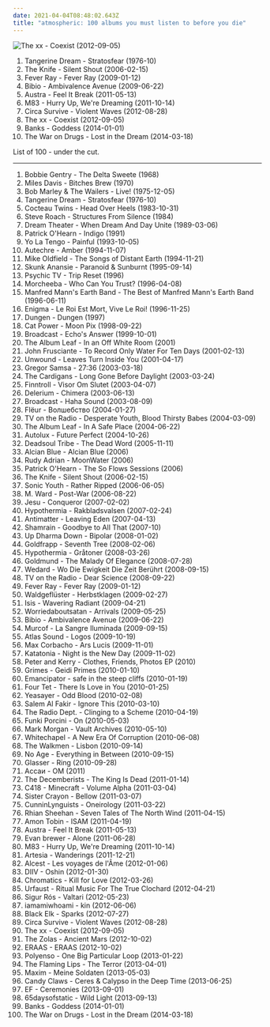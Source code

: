 ```yaml
---
date: 2021-04-04T08:48:02.643Z
title: "atmospheric: 100 albums you must listen to before you die"
---
```

![The xx - Coexist (2012-09-05)](http://coverartarchive.org/release/bd33b592-9208-49e5-b0dc-fec799689a5c/3325563092-500.jpg "The xx - Coexist (2012-09-05)")
<ol class="albums">
<li data-cover="https://img.discogs.com/nmcOp56fWWI2vyTb5JXdSsOBEmc=/fit-in/567x561/filters:strip_icc():format(jpeg):mode_rgb():quality(90)/discogs-images/R-420896-1305212323.jpeg.jpg" data-tags="atmospheric, electronic, electronica, krautrock" role="button">Tangerine Dream - Stratosfear (1976-10)</li>
<li data-cover="https://img.discogs.com/2ZLdfJiam29oAkj3sQKWB2CW-C0=/fit-in/600x913/filters:strip_icc():format(jpeg):mode_rgb():quality(90)/discogs-images/R-834020-1355477107-9091.jpeg.jpg" data-tags="electronic" role="button">The Knife - Silent Shout (2006-02-15)</li>
<li data-cover="http://coverartarchive.org/release/3e1423e4-7651-4fc3-a23a-c75ff6dd323e/6273197886-500.jpg" data-tags="electronic" role="button">Fever Ray - Fever Ray (2009-01-12)</li>
<li data-cover="https://img.discogs.com/JhRuHIeV-Ggedh9wGYoRTiFLSHc=/fit-in/600x542/filters:strip_icc():format(jpeg):mode_rgb():quality(90)/discogs-images/R-1818454-1517991354-4223.jpeg.jpg" data-tags="idm, folk, experimental, contemporary folk, abstract hip hop" role="button">Bibio - Ambivalence Avenue (2009-06-22)</li>
<li data-cover="http://coverartarchive.org/release/5e8aec59-129c-4cb4-b894-5e59edb5c4ca/4261741516-500.jpg" data-tags="indie electronic, new wave, alternative, synthpop" role="button">Austra - Feel It Break (2011-05-13)</li>
<li data-cover="http://coverartarchive.org/release/0b87ebcf-216b-4255-9c19-93c12861f173/1900040046-500.jpg" data-tags="electronic, dream pop, shoegaze" role="button">M83 - Hurry Up, We're Dreaming (2011-10-14)</li>
<li data-cover="https://via.placeholder.com/450" data-tags="alternative rock, atmospheric" role="button">Circa Survive - Violent Waves (2012-08-28)</li>
<li data-cover="http://coverartarchive.org/release/bd33b592-9208-49e5-b0dc-fec799689a5c/3325563092-500.jpg" data-tags="indie, electronic" role="button">The xx - Coexist (2012-09-05)</li>
<li data-cover="http://coverartarchive.org/release/5ef96551-de57-4cb6-9fce-4721882cef6b/12614617442-500.jpg" data-tags="downtempo, electronic" role="button">Banks - Goddess (2014-01-01)</li>
<li data-cover="http://coverartarchive.org/release/c38765cc-bafe-48ff-9a78-26f6d816a46b/6695925091-500.jpg" data-tags="indie rock, rock, vinyl" role="button">The War on Drugs - Lost in the Dream (2014-03-18)</li>
</ol>
List of 100 - under the cut.
<!-- more -->

_________________

<ol class="albums">
<li data-cover="http://coverartarchive.org/release/16fa6404-7257-4da2-96f1-daa2015c41e0/23882004698-500.jpg" data-tags="soul, country, blue-eyed soul, country-pop, romantic, dreamy, relaxed, reflective, atmospheric, smooth, organic, gentle, earnest, dramatic, intimate, earthy, elegant, female vocalist, classic country, yearning, sophisticated, warm, sweet, sensual, light, bbc, wistful, soothing, elaborate, stylish, plaintive, reserved, innocent, am pop" role="button">
Bobbie Gentry - The Delta Sweete (1968)
</li>
<li data-cover="http://coverartarchive.org/release/b7cf6ab3-1fab-45cd-97a2-8e684ffcada1/1895278823-500.jpg" data-tags="jazz, jazz fusion, fusion" role="button">
Miles Davis - Bitches Brew (1970)
</li>
<li data-cover="http://coverartarchive.org/release/0fa2416d-3813-4639-90d4-c308779b3802/5478169435-500.jpg" data-tags="reggae" role="button">
Bob Marley & The Wailers - Live! (1975-12-05)
</li>
<li data-cover="https://img.discogs.com/nmcOp56fWWI2vyTb5JXdSsOBEmc=/fit-in/567x561/filters:strip_icc():format(jpeg):mode_rgb():quality(90)/discogs-images/R-420896-1305212323.jpeg.jpg" data-tags="atmospheric, electronic, electronica, krautrock" role="button">
Tangerine Dream - Stratosfear (1976-10)
</li>
<li data-cover="https://img.discogs.com/ezwhpRjWJSd95Sa4d4SD12XFfTM=/fit-in/300x300/filters:strip_icc():format(jpeg):mode_rgb():quality(90)/discogs-images/R-4871939-1427568709-6185.jpeg.jpg" data-tags="dream pop, shoegaze" role="button">
Cocteau Twins - Head Over Heels (1983-10-31)
</li>
<li data-cover="http://coverartarchive.org/release/29194d09-f4c5-4578-b41c-cbe976e6f330/15874058610-500.jpg" data-tags="ambient" role="button">
Steve Roach - Structures From Silence (1984)
</li>
<li data-cover="http://coverartarchive.org/release/80659e3d-dffd-3e65-9a37-16437405fdbd/14168305413-500.jpg" data-tags="progressive metal" role="button">
Dream Theater - When Dream And Day Unite (1989-03-06)
</li>
<li data-cover="http://coverartarchive.org/release/af49fb27-f06e-4169-95c9-42057a1df198/11507371011-500.jpg" data-tags="electronic, ambient, atmospheric" role="button">
Patrick O'Hearn - Indigo (1991)
</li>
<li data-cover="http://coverartarchive.org/release/a6e8c16e-ebfb-47a0-abe7-582e606cb353/25345498085-500.jpg" data-tags="90s, indie rock, shoegaze" role="button">
Yo La Tengo - Painful (1993-10-05)
</li>
<li data-cover="https://via.placeholder.com/450" data-tags="idm, ambient, electronic" role="button">
Autechre - Amber (1994-11-07)
</li>
<li data-cover="http://coverartarchive.org/release/397dce0c-4cb6-3a14-bf04-06cc4776d1a1/17460087873-500.jpg" data-tags="new age, ambient" role="button">
Mike Oldfield - The Songs of Distant Earth (1994-11-21)
</li>
<li data-cover="https://via.placeholder.com/450" data-tags="alternative rock" role="button">
Skunk Anansie - Paranoid & Sunburnt (1995-09-14)
</li>
<li data-cover="http://coverartarchive.org/release/a12ee6f3-bcb8-4d86-9112-0a0ff8e35751/19061834565-500.jpg" data-tags="psychedelic, atmospheric, pink floyd, pagan, 90's, pastoral, my best discoveries, cyber-beatnik, fines 15 minus of me life, p tv, favorite and important albums - in no particular order" role="button">
Psychic TV - Trip Reset (1996)
</li>
<li data-cover="http://coverartarchive.org/release/9db51cd6-38f6-3b42-8ad5-559963d68f35/4221404915-500.jpg" data-tags="trip-hop, downtempo, chillout" role="button">
Morcheeba - Who Can You Trust? (1996-04-08)
</li>
<li data-cover="http://coverartarchive.org/release/7eb0aaaa-8c6d-4f00-8093-5a1ce4c2e53c/22731801358-500.jpg" data-tags="classic rock, rock, progressive rock, prog, epic, symphonic rock, atmospheric, art rock, progressive, symphonic prog" role="button">
Manfred Mann's Earth Band - The Best of Manfred Mann's Earth Band (1996-06-11)
</li>
<li data-cover="https://via.placeholder.com/450" data-tags="new age, enigma, ambient" role="button">
Enigma - Le Roi Est Mort, Vive Le Roi! (1996-11-25)
</li>
<li data-cover="https://via.placeholder.com/450" data-tags="indie rock, dreamy, atmospheric, freewheeling, dramatic, spacey, trippy, road trip, playful, neo-psychedelia, imagination, rollicking, exuberant, volatile, visceral, ramshackle, ambitious, svenskprov, nu progg" role="button">
Dungen - Dungen (1997)
</li>
<li data-cover="http://coverartarchive.org/release/5d58d210-a58c-4532-a2f5-54c6001a063d/12639050704-500.jpg" data-tags="90s, indie, mellow" role="button">
Cat Power - Moon Pix (1998-09-22)
</li>
<li data-cover="https://img.discogs.com/D2NdV8erfsfu9n6z_4MvJzdqrI4=/fit-in/600x600/filters:strip_icc():format(jpeg):mode_rgb():quality(90)/discogs-images/R-10882504-1505895149-5695.jpeg.jpg" data-tags="electronic, electronica, indie rock, indie electronic, post-rock, downtempo, druggy, ambient pop, psychedelic pop, dreamy, reflective, atmospheric, whimsical, late night, dream pop, clinical, literate, ethereal, fractured, wry, dramatic, introspection, reflection, eerie, hypnotic, spacey, psychedelic rock, trippy, sophisticated, poignant, detached, playful, sunday afternoon, sweet, solitude, delicate, light, background music, nocturnal, imagination, avant-pop, refined, stylish, wintry, hanging out, restrained, sparkling, circular, innocent, spiked-candy radio, space-age, retro-futuristic, julian house album art, ashich party" role="button">
Broadcast - Echo's Answer (1999-10-01)
</li>
<li data-cover="http://coverartarchive.org/release/37c8f5eb-af75-45a6-badf-8f9e1029f179/10427970163-500.jpg" data-tags="post-rock, usa, atmospheric, american, americain" role="button">
The Album Leaf - In an Off White Room (2001)
</li>
<li data-cover="http://coverartarchive.org/release/d5f20f95-7347-4479-97e4-57046bc24d00/20385600250-500.jpg" data-tags="alternative, rock" role="button">
John Frusciante - To Record Only Water For Ten Days (2001-02-13)
</li>
<li data-cover="http://coverartarchive.org/release/3b1b7509-7bff-4a95-9ee8-f5e050cf102e/27704658731-500.jpg" data-tags="post-hardcore" role="button">
Unwound - Leaves Turn Inside You (2001-04-17)
</li>
<li data-cover="https://img.discogs.com/HPCdbxJqpPcVjkR_WUklKAT8KDw=/fit-in/150x150/filters:strip_icc():format(jpeg):mode_rgb():quality(90)/discogs-images/R-5340331-1390948623-9950.jpeg.jpg" data-tags="rock, instrumental, ambient, post-rock, slow, romantic, shoegaze, abstract, atmospheric, soft, relaxing, post rock, art, reading, psychedelic ambient, iodine recordings" role="button">
Gregor Samsa - 27:36 (2003-03-18)
</li>
<li data-cover="http://coverartarchive.org/release/ac28d08e-aada-38e0-bdb3-7307618bcbe7/16232910297-500.jpg" data-tags="the cardigans, pop, rock, female vocalists" role="button">
The Cardigans - Long Gone Before Daylight (2003-03-24)
</li>
<li data-cover="http://coverartarchive.org/release/97442f7c-42da-4093-83a1-77d114ee9a63/20094925020-500.jpg" data-tags="folk, folk metal" role="button">
Finntroll - Visor Om Slutet (2003-04-07)
</li>
<li data-cover="https://img.discogs.com/XRNMoTkID3Igd_KNFYhMxOhV0ZE=/fit-in/600x601/filters:strip_icc():format(jpeg):mode_rgb():quality(90)/discogs-images/R-6246860-1414683603-8850.jpeg.jpg" data-tags="ambient" role="button">
Delerium - Chimera (2003-06-13)
</li>
<li data-cover="http://coverartarchive.org/release/1216e686-0799-4615-9e41-82473842ce07/2626806537-500.jpg" data-tags="electronica, indie, experimental, dream pop" role="button">
Broadcast - Haha Sound (2003-08-09)
</li>
<li data-cover="http://coverartarchive.org/release/ea9811df-915b-4d1b-8172-673b5cc4ce7d/4397578495-500.jpg" data-tags="ethereal" role="button">
Flëur - Волшебство (2004-01-27)
</li>
<li data-cover="http://coverartarchive.org/release/f9cafd68-0169-4480-8d12-8583375bc173/13899396319-500.jpg" data-tags="indie rock" role="button">
TV on the Radio - Desperate Youth, Blood Thirsty Babes (2004-03-09)
</li>
<li data-cover="http://coverartarchive.org/release/cc681229-1e2a-306d-b01c-c6f058f229bf/27655285092-500.jpg" data-tags="post-rock, instrumental" role="button">
The Album Leaf - In A Safe Place (2004-06-22)
</li>
<li data-cover="http://coverartarchive.org/release/3376bd98-51de-464c-a801-0bd4dc3d8256/24039927381-500.jpg" data-tags="shoegaze" role="button">
Autolux - Future Perfect (2004-10-26)
</li>
<li data-cover="http://coverartarchive.org/release/108ca67b-50bd-4132-bd16-38b4c7affb82/24942772657-500.jpg" data-tags="progressive metal, industrial, atmospheric, dark progressive metal" role="button">
Deadsoul Tribe - The Dead Word (2005-11-11)
</li>
<li data-cover="http://coverartarchive.org/release/330ae3fb-4f33-4513-88f9-bff19b91c31c/3959795741-500.jpg" data-tags="post punk, atmospheric, gothic rock, album, free albums, dark shoegaze, fully streamable ep which i have streamed fully, elephant stone, self-titled album" role="button">
Alcian Blue - Alcian Blue (2006)
</li>
<li data-cover="http://coverartarchive.org/release/eb71e741-6836-4803-8ef4-acf941a09cff/20604365596-500.jpg" data-tags="ambient, atmospheric" role="button">
Rudy Adrian - MoonWater (2006)
</li>
<li data-cover="https://img.discogs.com/vOnxu4cqY9Ko1KCDRxNzXkmOvxU=/fit-in/600x590/filters:strip_icc():format(jpeg):mode_rgb():quality(90)/discogs-images/R-1192691-1199750863.jpeg.jpg" data-tags="electronic, ambient, new age, atmospheric, my collection, us-american" role="button">
Patrick O'Hearn - The So Flows Sessions (2006)
</li>
<li data-cover="https://img.discogs.com/2ZLdfJiam29oAkj3sQKWB2CW-C0=/fit-in/600x913/filters:strip_icc():format(jpeg):mode_rgb():quality(90)/discogs-images/R-834020-1355477107-9091.jpeg.jpg" data-tags="electronic" role="button">
The Knife - Silent Shout (2006-02-15)
</li>
<li data-cover="https://img.discogs.com/w7C3d8OHmFjsMS3t3Tvx8WQSFRo=/fit-in/400x391/filters:strip_icc():format(jpeg):mode_rgb():quality(90)/discogs-images/R-5119480-1385028132-2136.jpeg.jpg" data-tags="alternative rock" role="button">
Sonic Youth - Rather Ripped (2006-06-05)
</li>
<li data-cover="http://coverartarchive.org/release/b76fcb7a-00c1-3ff6-9963-7dc5c4502838/9315832224-500.jpg" data-tags="folk" role="button">
M. Ward - Post-War (2006-08-22)
</li>
<li data-cover="http://coverartarchive.org/release/3a99332d-e326-46d6-acdc-f9935bdb9efb/26240956893-500.jpg" data-tags="post-rock, shoegaze, drone, experimental" role="button">
Jesu - Conqueror (2007-02-02)
</li>
<li data-cover="https://img.discogs.com/50sN5JvcXmd0woHkkrykbSb2DZ0=/fit-in/464x600/filters:strip_icc():format(jpeg):mode_rgb():quality(90)/discogs-images/R-1202781-1319566838.jpeg.jpg" data-tags="atmospheric, depressive black metal" role="button">
Hypothermia - Rakbladsvalsen (2007-02-24)
</li>
<li data-cover="http://coverartarchive.org/release/301832d9-f503-4e5f-945c-f77e66c4cd59/936789634-500.jpg" data-tags="progressive rock" role="button">
Antimatter - Leaving Eden (2007-04-13)
</li>
<li data-cover="http://coverartarchive.org/release/ce9fe74e-7eff-4b9e-80fe-3f7476dc7d15/6217169028-500.jpg" data-tags="atmospheric" role="button">
Shamrain - Goodbye to All That (2007-10)
</li>
<li data-cover="https://img.discogs.com/JcUXAaa_88WjS4x6XZCUKE8h2aA=/fit-in/600x604/filters:strip_icc():format(jpeg):mode_rgb():quality(90)/discogs-images/R-7003300-1517845226-8867.jpeg.jpg" data-tags="electronica, indie, rock, experimental, post-rock, atmospheric, opm" role="button">
Up Dharma Down - Bipolar (2008-01-02)
</li>
<li data-cover="https://img.discogs.com/oINYvIAj4nGgB63ZUW-Wwl9rfFY=/fit-in/471x476/filters:strip_icc():format(jpeg):mode_rgb():quality(90)/discogs-images/R-2407288-1282315698.jpeg.jpg" data-tags="female vocalists, downtempo, trip-hop" role="button">
Goldfrapp - Seventh Tree (2008-02-06)
</li>
<li data-cover="https://img.discogs.com/uoQuK-UZLgs_8ygQMjbhWmjcS9E=/fit-in/480x480/filters:strip_icc():format(jpeg):mode_rgb():quality(90)/discogs-images/R-1299769-1207628389.jpeg.jpg" data-tags="black metal, atmospheric, atmospheric black metal" role="button">
Hypothermia - Gråtoner (2008-03-26)
</li>
<li data-cover="http://coverartarchive.org/release/336b5981-acbf-4993-9138-a15fa2b533b0/4577888247-500.jpg" data-tags="neoclassical, post-classical, piano, contemporary classical, neo-classical, ambient, modern classical" role="button">
Goldmund - The Malady Of Elegance (2008-07-28)
</li>
<li data-cover="https://img.discogs.com/7SQ7MogQM3GaSGYaWNDrGyUhzGM=/fit-in/600x538/filters:strip_icc():format(jpeg):mode_rgb():quality(90)/discogs-images/R-1907599-1283994808.jpeg.jpg" data-tags="post-rock, atmospheric, atmospheric black metal, depressive black metal, post-black metal, ohuenno" role="button">
Wedard - Wo Die Ewigkeit Die Zeit Berührt (2008-09-15)
</li>
<li data-cover="http://coverartarchive.org/release/746067ad-88f0-4426-b5a5-7313b186488c/22393792907-500.jpg" data-tags="indie, indie rock, alternative, experimental" role="button">
TV on the Radio - Dear Science (2008-09-22)
</li>
<li data-cover="http://coverartarchive.org/release/3e1423e4-7651-4fc3-a23a-c75ff6dd323e/6273197886-500.jpg" data-tags="electronic" role="button">
Fever Ray - Fever Ray (2009-01-12)
</li>
<li data-cover="https://via.placeholder.com/450" data-tags="black metal, atmospheric, melodic black metal, seit langem etwas gutes" role="button">
Waldgeflüster - Herbstklagen (2009-02-27)
</li>
<li data-cover="http://coverartarchive.org/release/e411ba3e-7a70-4336-9522-1d6c8cf0f044/3112274726-500.jpg" data-tags="post-metal, progressive metal, sludge" role="button">
Isis - Wavering Radiant (2009-04-21)
</li>
<li data-cover="https://via.placeholder.com/450" data-tags="noise, post-rock, soundscape, atmospheric, dub techno, dubtechno, illbient, spacey, ambient dub, ambient techno, deep techno, texture, minima, microdub, deep digital, robertitus global, ambient ram, 1hj2009, digital vibe" role="button">
Worriedaboutsatan - Arrivals (2009-05-25)
</li>
<li data-cover="https://img.discogs.com/JhRuHIeV-Ggedh9wGYoRTiFLSHc=/fit-in/600x542/filters:strip_icc():format(jpeg):mode_rgb():quality(90)/discogs-images/R-1818454-1517991354-4223.jpeg.jpg" data-tags="idm, folk, experimental, contemporary folk, abstract hip hop" role="button">
Bibio - Ambivalence Avenue (2009-06-22)
</li>
<li data-cover="https://img.discogs.com/vXZZdkWIKVV6UPGAZKj11Pcm9RY=/fit-in/600x532/filters:strip_icc():format(jpeg):mode_rgb():quality(90)/discogs-images/R-2160093-1312204985.jpeg.jpg" data-tags="electronic, electronica, ambient, experimental, downtempo, minimal, minimal techno, abstract, idm, atmospheric, mexico, modern classical, dark ambient" role="button">
Murcof - La Sangre Iluminada (2009-09-15)
</li>
<li data-cover="https://img.discogs.com/j_4O07I17SUQYM7RRn5vXX_eEnI=/fit-in/200x199/filters:strip_icc():format(jpeg):mode_rgb():quality(90)/discogs-images/R-1970873-1255853655.jpeg.jpg" data-tags="4ad" role="button">
Atlas Sound - Logos (2009-10-19)
</li>
<li data-cover="http://coverartarchive.org/release/c4e3a36b-60eb-4fe7-ae13-ecce3c7175c0/11692476772-500.jpg" data-tags="atmospheric, space music" role="button">
Max Corbacho - Ars Lucis (2009-11-01)
</li>
<li data-cover="http://coverartarchive.org/release/90f3d67b-96c9-43ba-b2f8-d46289545e6a/12577277568-500.jpg" data-tags="progressive metal, doom metal" role="button">
Katatonia - Night is the New Day (2009-11-02)
</li>
<li data-cover="https://via.placeholder.com/450" data-tags="chill, experimental, indietronica, experimental pop, dreamy, lounge, atmospheric, mellow, folktronica, folk rock, indie folk, folk pop, experimental indie, spine tingling, experimental electronic, folk hop, trip pop, folk n b, etheric melodies, mind immersing" role="button">
Peter and Kerry - Clothes, Friends, Photos EP (2010)
</li>
<li data-cover="http://coverartarchive.org/release/65a811b8-8b98-4642-8f25-48586fa93b10/8138480397-500.jpg" data-tags="experimental, dream pop, electronic, darkwave" role="button">
Grimes - Geidi Primes (2010-01-10)
</li>
<li data-cover="http://coverartarchive.org/release/47f2833f-f125-4a8c-8a10-a3fddf16c2b8/1772748552-500.jpg" data-tags="downtempo" role="button">
Emancipator - safe in the steep cliffs (2010-01-19)
</li>
<li data-cover="http://coverartarchive.org/release/8b2abdde-9acb-44dd-84de-42592224123a/21122160818-500.jpg" data-tags="idm, electronic" role="button">
Four Tet - There Is Love in You (2010-01-25)
</li>
<li data-cover="http://coverartarchive.org/release/8d2dca48-73cb-3739-a6e8-abdca9538134/8303197337-500.jpg" data-tags="indie" role="button">
Yeasayer - Odd Blood (2010-02-08)
</li>
<li data-cover="http://coverartarchive.org/release/1d184464-0fbd-49df-806b-da31eaa5a8e1/11470352030-500.jpg" data-tags="pop, swedish, scandinavian, nordic, energetic, reflective, atmospheric, cheerful, reflection, fun, male vocalists, alternative pop, europe, sweden, playful, heartache, sweet, 2010s, light, summery, summertime, bright, refined, mannered, lively, in love, sparkling, new love, alternative singer-songwriter, alternative indie-rock" role="button">
Salem Al Fakir - Ignore This (2010-03-10)
</li>
<li data-cover="http://coverartarchive.org/release/cc6f7a05-e1c4-4039-9eb3-8c8ccd37e6b1/13919864002-500.jpg" data-tags="indie pop, shoegaze" role="button">
The Radio Dept. - Clinging to a Scheme (2010-04-19)
</li>
<li data-cover="http://coverartarchive.org/release/69596dea-bd9f-4b60-934d-0bd6d3228faa/4514717997-500.jpg" data-tags="atmospheric" role="button">
Funki Porcini - On (2010-05-03)
</li>
<li data-cover="http://coverartarchive.org/release/d39759f3-f9c6-4ca1-bb86-d22e48a7eb58/6004837899-500.jpg" data-tags="ambient, atmospheric, fallout" role="button">
Mark Morgan - Vault Archives (2010-05-10)
</li>
<li data-cover="http://coverartarchive.org/release/7c72e596-3a89-4af9-9eb0-dc2c1f70d292/7599907699-500.jpg" data-tags="deathcore" role="button">
Whitechapel - A New Era Of Corruption (2010-06-08)
</li>
<li data-cover="https://img.discogs.com/Jo8CRxFlAMEOp8bUNyB3xl161bU=/fit-in/600x597/filters:strip_icc():format(jpeg):mode_rgb():quality(90)/discogs-images/R-2494214-1292538591.jpeg.jpg" data-tags="indie rock" role="button">
The Walkmen - Lisbon (2010-09-14)
</li>
<li data-cover="http://coverartarchive.org/release/aa29b9f3-4525-3982-9d4b-76c87f37a43b/2868845098-500.jpg" data-tags="noise rock" role="button">
No Age - Everything in Between (2010-09-15)
</li>
<li data-cover="http://coverartarchive.org/release/cf117937-2317-43b8-8b20-ba9a045e3a12/15963313413-500.jpg" data-tags="experimental, psychedelic" role="button">
Glasser - Ring (2010-09-28)
</li>
<li data-cover="https://img.discogs.com/gPyYTAhmT-SyeMSguqoahNxLpEw=/fit-in/463x464/filters:strip_icc():format(jpeg):mode_rgb():quality(90)/discogs-images/R-3841187-1373451969-3806.jpeg.jpg" data-tags="hip-hop, trip-hop, rap, piano, atmospheric, alternative hip-hop" role="button">
Ассаи - ОМ (2011)
</li>
<li data-cover="http://coverartarchive.org/release/386e22bc-d967-4224-98cc-13ec5315751b/4625733651-500.jpg" data-tags="indie, folk rock, indie folk" role="button">
The Decemberists - The King Is Dead (2011-01-14)
</li>
<li data-cover="http://coverartarchive.org/release/5e396e48-5bc1-4d28-ab34-ee77dc534fed/22120675980-500.jpg" data-tags="ambient" role="button">
C418 - Minecraft - Volume Alpha (2011-03-04)
</li>
<li data-cover="https://img.discogs.com/CPIt08toAO33TdzNCSrex-CGiW4=/fit-in/300x300/filters:strip_icc():format(jpeg):mode_rgb():quality(90)/discogs-images/R-2744006-1316077313.jpeg.jpg" data-tags="alternative, experimental, post-rock, psychedelic, atmospheric, dream pop, art rock, ethereal, melancholic, neo-psychedelia" role="button">
Sister Crayon - Bellow (2011-03-07)
</li>
<li data-cover="http://coverartarchive.org/release/ac3b9888-d183-482f-a901-98adc841dc48/8576156326-500.jpg" data-tags="underground hip-hop, alternative hip-hop" role="button">
CunninLynguists - Oneirology (2011-03-22)
</li>
<li data-cover="http://coverartarchive.org/release/a6660753-a2cc-4524-b219-644bc8ede737/2998228818-500.jpg" data-tags="electronic, ambient, atmospheric, melancholic, dream music" role="button">
Rhian Sheehan - Seven Tales of The North Wind (2011-04-15)
</li>
<li data-cover="http://coverartarchive.org/release/d3264e30-5a8f-4522-a8e3-41afa62846fd/7923895295-500.jpg" data-tags="experimental, electronic, dubstep" role="button">
Amon Tobin - ISAM (2011-04-19)
</li>
<li data-cover="http://coverartarchive.org/release/5e8aec59-129c-4cb4-b894-5e59edb5c4ca/4261741516-500.jpg" data-tags="indie electronic, new wave, alternative, synthpop" role="button">
Austra - Feel It Break (2011-05-13)
</li>
<li data-cover="http://coverartarchive.org/release/08ac6690-695e-4662-a30b-7d752c073e09/6456907325-500.jpg" data-tags="instrumental, ambient, experimental, djent, instrumental rock, melodic, bass, atmospheric, funky, progressive" role="button">
Evan brewer - Alone (2011-06-28)
</li>
<li data-cover="http://coverartarchive.org/release/0b87ebcf-216b-4255-9c19-93c12861f173/1900040046-500.jpg" data-tags="electronic, dream pop, shoegaze" role="button">
M83 - Hurry Up, We're Dreaming (2011-10-14)
</li>
<li data-cover="http://coverartarchive.org/release/a9a8e8c6-f2df-4d73-9ee9-56f183428033/2025427828-500.jpg" data-tags="dreamy, atmospheric, ethereal, heavenly voices, neoclassical darkwave, fantasy music, heavenly music" role="button">
Artesia - Wanderings (2011-12-21)
</li>
<li data-cover="http://coverartarchive.org/release/4de22942-1416-409f-a242-47c329288dd5/2239835239-500.jpg" data-tags="shoegaze, post-rock" role="button">
Alcest - Les voyages de l'Âme (2012-01-06)
</li>
<li data-cover="http://coverartarchive.org/release/8cb682fd-5155-478f-9106-faadcab76731/1316089663-500.jpg" data-tags="shoegaze, dream pop" role="button">
DIIV - Oshin (2012-01-30)
</li>
<li data-cover="http://coverartarchive.org/release/cce19567-04a2-47df-95fb-7101c51b8d54/1852737642-500.jpg" data-tags="electronic" role="button">
Chromatics - Kill for Love (2012-03-26)
</li>
<li data-cover="http://coverartarchive.org/release/53690735-1cad-44f0-a8ab-add9bf1fed2d/4496743516-500.jpg" data-tags="black metal, ambient, experimental, atmospheric, ambient black metal, atmospheric black metal, experimental black metal" role="button">
Urfaust - Ritual Music For The True Clochard (2012-04-21)
</li>
<li data-cover="http://coverartarchive.org/release/173c790a-264c-4134-9ffb-9b7aa78da6f5/1819827377-500.jpg" data-tags="ambient, post-rock" role="button">
Sigur Rós - Valtari (2012-05-23)
</li>
<li data-cover="https://img.discogs.com/rs2cYoKZ_xCsER4doGIDD6JK0k8=/fit-in/600x600/filters:strip_icc():format(jpeg):mode_rgb():quality(90)/discogs-images/R-6896913-1429014662-4347.jpeg.jpg" data-tags="electronic" role="button">
iamamiwhoami - kin (2012-06-06)
</li>
<li data-cover="http://coverartarchive.org/release/09391b51-7c9d-44b2-8e86-03fe36ba71ed/13775637323-500.jpg" data-tags="ambient, piano, atmospheric, melancholic, modern classical, dream music" role="button">
Black Elk - Sparks (2012-07-27)
</li>
<li data-cover="https://via.placeholder.com/450" data-tags="alternative rock, atmospheric" role="button">
Circa Survive - Violent Waves (2012-08-28)
</li>
<li data-cover="http://coverartarchive.org/release/bd33b592-9208-49e5-b0dc-fec799689a5c/3325563092-500.jpg" data-tags="indie, electronic" role="button">
The xx - Coexist (2012-09-05)
</li>
<li data-cover="http://coverartarchive.org/release/723b77d9-e344-4425-9be1-0a3c7fa0ecb4/2919361152-500.jpg" data-tags="alternative, alternative rock, indie rock, canadian, atmospheric, space rock, piano rock, vancouver, martin, aoty" role="button">
The Zolas - Ancient Mars (2012-10-02)
</li>
<li data-cover="https://img.discogs.com/KHXSEE9cpqSbu2YOT8cKgqeSEM0=/fit-in/600x600/filters:strip_icc():format(jpeg):mode_rgb():quality(90)/discogs-images/R-7664295-1446242894-2349.jpeg.jpg" data-tags="atmospheric" role="button">
ERAAS - ERAAS (2012-10-02)
</li>
<li data-cover="http://coverartarchive.org/release/ee7190c2-715d-41e7-84cc-b6a29c55efa6/8667674301-500.jpg" data-tags="indie, jazz, ambient, experimental, indie rock, atmospheric, the bends" role="button">
Polyenso - One Big Particular Loop (2013-01-22)
</li>
<li data-cover="https://via.placeholder.com/450" data-tags="experimental, neo-psychedelia" role="button">
The Flaming Lips - The Terror (2013-04-01)
</li>
<li data-cover="http://coverartarchive.org/release/ba581143-4aff-4df0-a429-9e765ddc2840/4163684020-500.jpg" data-tags="soundtrack, electronic, electronica, trip-hop, electropop, indie, hip hop, pop, chill, rock, soul, punk, alternative, alternative rock, reggae, folk, rap, indie pop, indie rock, electroclash, female vocalists, downtempo, dub, singer-songwriter, electro, dance, new wave, funk, house, minimal, canadian, idm, guitar, drum, bass, germany, atmospheric, deutsch, punk rock, deutschrock, dnb, german, dancehall, elektro, berlin, deutschpunk, liedermacher, indietronic, deutschrap, dub step, deutsch pop, cola, rockstars, drum and base, german artists, german rap, star, liebe, chillhouse, singel, peter fox, gitarre, electronic hip-hop, synthie, rostock, helden, liebeskummer, geschichte, wir sind helden, herz, tanzen, rockmusik, gesang, augen, ich und ich, aggropop, sucht, anders, liebeslieder, stimmung, micha, durchdrehen, tierpark, underscrobbled, soundtrack meines lebens, die kranken schwestern, nihao, maat, nur mit dir, erinnnerungen, chillaholic, micha maat, der moment, augensex, die stille der nacht, hollywood in germany, the geek" role="button">
Maxim - Meine Soldaten (2013-05-03)
</li>
<li data-cover="http://coverartarchive.org/release/32cdbb59-0f9b-4df5-8986-4ab0ccb294d6/4920961799-500.jpg" data-tags="dream pop, shoegaze" role="button">
Candy Claws - Ceres & Calypso in the Deep Time (2013-06-25)
</li>
<li data-cover="http://coverartarchive.org/release/46296e6d-03d0-4304-b592-7d77490a8b48/5340095734-500.jpg" data-tags="instrumental, post-rock, shoegaze, atmospheric, sweden" role="button">
EF - Ceremonies (2013-09-01)
</li>
<li data-cover="http://coverartarchive.org/release/e6a2f498-410f-4227-9357-da436a70dbf6/7152725363-500.jpg" data-tags="post-rock" role="button">
65daysofstatic - Wild Light (2013-09-13)
</li>
<li data-cover="http://coverartarchive.org/release/5ef96551-de57-4cb6-9fce-4721882cef6b/12614617442-500.jpg" data-tags="downtempo, electronic" role="button">
Banks - Goddess (2014-01-01)
</li>
<li data-cover="http://coverartarchive.org/release/c38765cc-bafe-48ff-9a78-26f6d816a46b/6695925091-500.jpg" data-tags="indie rock, rock, vinyl" role="button">
The War on Drugs - Lost in the Dream (2014-03-18)
</li>
</ol>